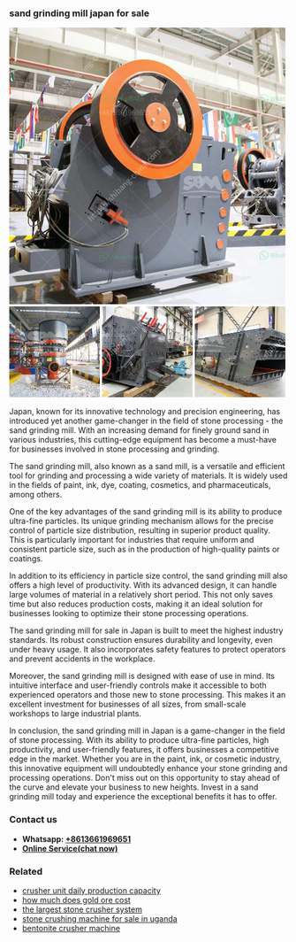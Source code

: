 <h3>sand grinding mill japan for sale</h3><img src='1708587300.jpg' alt=''><p>Japan, known for its innovative technology and precision engineering, has introduced yet another game-changer in the field of stone processing - the sand grinding mill. With an increasing demand for finely ground sand in various industries, this cutting-edge equipment has become a must-have for businesses involved in stone processing and grinding.</p><p>The sand grinding mill, also known as a sand mill, is a versatile and efficient tool for grinding and processing a wide variety of materials. It is widely used in the fields of paint, ink, dye, coating, cosmetics, and pharmaceuticals, among others. </p><p>One of the key advantages of the sand grinding mill is its ability to produce ultra-fine particles. Its unique grinding mechanism allows for the precise control of particle size distribution, resulting in superior product quality. This is particularly important for industries that require uniform and consistent particle size, such as in the production of high-quality paints or coatings.</p><p>In addition to its efficiency in particle size control, the sand grinding mill also offers a high level of productivity. With its advanced design, it can handle large volumes of material in a relatively short period. This not only saves time but also reduces production costs, making it an ideal solution for businesses looking to optimize their stone processing operations.</p><p>The sand grinding mill for sale in Japan is built to meet the highest industry standards. Its robust construction ensures durability and longevity, even under heavy usage. It also incorporates safety features to protect operators and prevent accidents in the workplace.</p><p>Moreover, the sand grinding mill is designed with ease of use in mind. Its intuitive interface and user-friendly controls make it accessible to both experienced operators and those new to stone processing. This makes it an excellent investment for businesses of all sizes, from small-scale workshops to large industrial plants.</p><p>In conclusion, the sand grinding mill in Japan is a game-changer in the field of stone processing. With its ability to produce ultra-fine particles, high productivity, and user-friendly features, it offers businesses a competitive edge in the market. Whether you are in the paint, ink, or cosmetic industry, this innovative equipment will undoubtedly enhance your stone grinding and processing operations. Don't miss out on this opportunity to stay ahead of the curve and elevate your business to new heights. Invest in a sand grinding mill today and experience the exceptional benefits it has to offer.</p><h3>Contact us</h3><ul><li><strong>Whatsapp:&nbsp;<a href="https://wa.me/8613661969651">+8613661969651</a></strong></li><li><a href="https://swt.shibang-china.com/?git&amp;zhl&amp;sand grinding mill japan for sale"><strong>Online Service(chat now)</strong></a></li></ul><h3>Related</h3><ul><li><a href='crusher unit daily production capacity.md'>crusher unit daily production capacity</a></li><li><a href='how much does gold ore cost.md'>how much does gold ore cost</a></li><li><a href='the largest stone crusher system.md'>the largest stone crusher system</a></li><li><a href='stone crushing machine for sale in uganda.md'>stone crushing machine for sale in uganda</a></li><li><a href='bentonite crusher machine.md'>bentonite crusher machine</a></li></ul>